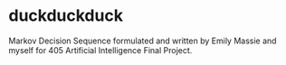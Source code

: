 # duckduckduck
Markov Decision Sequence formulated and written by Emily Massie and myself for 405 Artificial Intelligence Final Project. 

